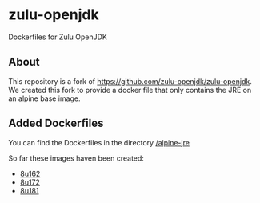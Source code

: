 # zulu-openjdk
Dockerfiles for Zulu OpenJDK

## About
This repository is a fork of https://github.com/zulu-openjdk/zulu-openjdk. 
We created this fork to provide a docker file that only contains the JRE on an alpine base image.

## Added Dockerfiles
You can find the Dockerfiles in the directory [/alpine-jre](/alpine-jre)

So far these images haven been created:
* [8u162](/alpine-jre/8u162-8.27.0.7/Dockerfile)
* [8u172](/alpine-jre/8u172-8.30.0.1/Dockerfile)
* [8u181](/alpine-jre/8u181-8.31.0.1/Dockerfile)

